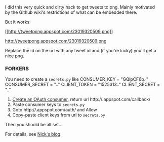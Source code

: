 I did this very quick and dirty hack to get tweets to png. Mainly motivated
by the Github wiki's restrictions of what can be embedded there.

But it works:

[[http://tweetpong.appspot.com/23019320509.png]]

http://tweetpong.appspot.com/23019320509.png

Replace the id on the url with any tweet id and (if you're lucky) you'll get
a nice png.

### FORKERS

You need to create a `secrets.py` like
    CONSUMER_KEY = "GQlpCF6b.."
    CONSUMER_SECRET = ".."
    CLIENT_TOKEN = "1525313.."
    CLIENT_SECRET = ".."

1. [Create an OAuth consumer](http://twitter.com/oauth_clients), return url http://<appid>.appspot.com/callback/
1. Paste consumer keys to `secrets.py`
1. Goto http://<appid>.appspot.com/auth/ and Allow
1. Copy-paste client keys from url to `secrets.py`

Then you should be all set...

For details, see [Nick's blog](http://blog.notdot.net/2010/02/Writing-a-twitter-service-on-App-Engine).